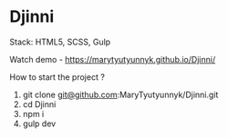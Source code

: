 # Djinni
Stack: HTML5, SCSS, Gulp

Watch demo - https://marytyutyunnyk.github.io/Djinni/

How to start the project ?

1) git clone git@github.com:MaryTyutyunnyk/Djinni.git
2) cd Djinni
3) npm i
4) gulp dev
